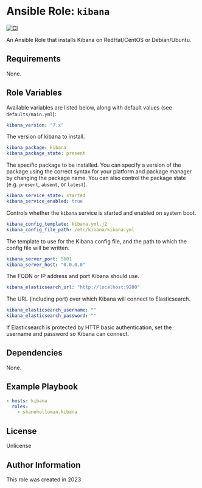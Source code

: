 # Ansible Role: `kibana`

[![CI](https://github.com/shaneholloman/ansible-role-kibana/actions/workflows/ci.yml/badge.svg)](https://github.com/shaneholloman/ansible-role-kibana/actions/workflows/ci.yml)

An Ansible Role that installs Kibana on RedHat/CentOS or Debian/Ubuntu.

## Requirements

None.

## Role Variables

Available variables are listed below, along with default values (see `defaults/main.yml`):

```yml
kibana_version: "7.x"
```

The version of kibana to install.

```yml
kibana_package: kibana
kibana_package_state: present
```

The specific package to be installed. You can specify a version of the package using the correct syntax for your platform and package manager by changing the package name. You can also control the package state (e.g. `present`, `absent`, or `latest`).

```yml
kibana_service_state: started
kibana_service_enabled: true
```

Controls whether the `kibana` service is started and enabled on system boot.

```yml
kibana_config_template: kibana.yml.j2
kibana_config_file_path: /etc/kibana/kibana.yml
```

The template to use for the Kibana config file, and the path to which the config file will be written.

```yml
kibana_server_port: 5601
kibana_server_host: "0.0.0.0"
```

The FQDN or IP address and port Kibana should use.

```yml
kibana_elasticsearch_url: "http://localhost:9200"
```

The URL (including port) over which Kibana will connect to Elasticsearch.

```yml
kibana_elasticsearch_username: ""
kibana_elasticsearch_password: ""
```

If Elasticsearch is protected by HTTP basic authentication, set the username and password so Kibana can connect.

## Dependencies

None.

## Example Playbook

```yml
- hosts: kibana
  roles:
    - shaneholloman.kibana
```

## License

Unlicense

## Author Information

This role was created in 2023
